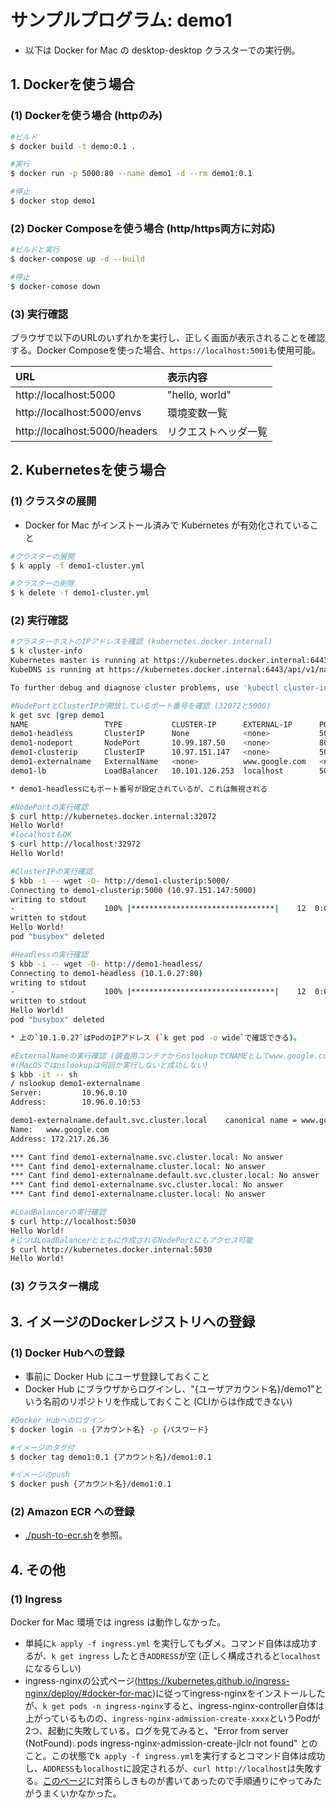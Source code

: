 # サンプルプログラム: demo1

* 以下は Docker for Mac の desktop-desktop クラスターでの実行例。

## 1. Dockerを使う場合

### (1) Dockerを使う場合 (httpのみ)

```bash
#ビルド
$ docker build -t demo:0.1 .

#実行
$ docker run -p 5000:80 --name demo1 -d --rm demo1:0.1

#停止
$ docker stop demo1
```

### (2) Docker Composeを使う場合 (http/https両方に対応)

```bash
#ビルドと実行
$ docker-compose up -d --build

#停止
$ docker-comose down
```

### (3) 実行確認

ブラウザで以下のURLのいずれかを実行し、正しく画面が表示されることを確認する。Docker Composeを使った場合、`https://localhost:5001`も使用可能。

|URL|表示内容|
|:--|:--|
|http://localhost:5000| "hello, world"|
|http://localhost:5000/envs| 環境変数一覧|
|http://localhost:5000/headers | リクエストヘッダ一覧|

## 2. Kubernetesを使う場合

### (1) クラスタの展開

* Docker for Mac がインストール済みで Kubernetes が有効化されていること

```bash
#クラスターの展開
$ k apply -f demo1-cluster.yml

#クラスターの削除
$ k delete -f demo1-cluster.yml
```

### (2) 実行確認

```bash
#クラスターホストのIPアドレスを確認 (kubernetes.docker.internal)
$ k cluster-info
Kubernetes master is running at https://kubernetes.docker.internal:6443
KubeDNS is running at https://kubernetes.docker.internal:6443/api/v1/namespaces/kube-system/services/kube-dns:dns/proxy

To further debug and diagnose cluster problems, use 'kubectl cluster-info dump'.

#NodePortとClusterIPが開放しているポート番号を確認 (32072と5000)
k get svc |grep demo1
NAME                 TYPE           CLUSTER-IP      EXTERNAL-IP      PORT(S)        AGE
demo1-headless       ClusterIP      None            <none>           5002/TCP       2m20s
demo1-nodeport       NodePort       10.99.187.50    <none>           80:32072/TCP   2m20s
demo1-clusterip      ClusterIP      10.97.151.147   <none>           5000/TCP       2m20s
demo1-externalname   ExternalName   <none>          www.google.com   <none>         16s
demo1-lb             LoadBalancer   10.101.126.253  localhost        5030:31844/TCP 4s

* demo1-headlessにもポート番号が設定されているが、これは無視される

#NodePortの実行確認
$ curl http://kubernetes.docker.internal:32072
Hello World!
#localhostもOK
$ curl http://localhost:32972
Hello World!

#ClusterIPの実行確認
$ kbb -i -- wget -O- http://demo1-clusterip:5000/
Connecting to demo1-clusterip:5000 (10.97.151.147:5000)
writing to stdout
-                    100% |********************************|    12  0:00:00 ETA
written to stdout
Hello World!
pod "busybox" deleted

#Headlessの実行確認
$ kbb -i -- wget -O- http://demo1-headless/     
Connecting to demo1-headless (10.1.0.27:80)
writing to stdout
-                    100% |********************************|    12  0:00:00 ETA
written to stdout
Hello World!
pod "busybox" deleted

* 上の`10.1.0.27`はPodのIPアドレス (`k get pod -o wide`で確認できる)。

#ExternalNameの実行確認 (調査用コンテナからnslookupでCNAMEとしてwww.google.comが設定されていることを確認)
#(MacOSではnslookupは何回か実行しないと成功しない)
$ kbb -it -- sh
/ nslookup demo1-externalname
Server:         10.96.0.10
Address:        10.96.0.10:53

demo1-externalname.default.svc.cluster.local    canonical name = www.google.com
Name:   www.google.com
Address: 172.217.26.36

*** Cant find demo1-externalname.svc.cluster.local: No answer
*** Cant find demo1-externalname.cluster.local: No answer
*** Cant find demo1-externalname.default.svc.cluster.local: No answer
*** Cant find demo1-externalname.svc.cluster.local: No answer
*** Cant find demo1-externalname.cluster.local: No answer

#LoadBalancerの実行確認
$ curl http://localhost:5030
Hello World! 
#じつはLoadBalancerとともに作成されるNodePortにもアクセス可能
$ curl http://kubernetes.docker.internal:5030 
Hello World! 
```

### (3) クラスター構成



## 3. イメージのDockerレジストリへの登録

### (1) Docker Hubへの登録

* 事前に Docker Hub にユーザ登録しておくこと
* Docker Hub にブラウザからログインし、"{ユーザアカウント名}/demo1"という名前のリポジトリを作成しておくこと (CLIからは作成できない)

```bash
#Docker Hubへのログイン
$ docker login -u {アカウント名} -p {パスワード}

#イメージのタグ付
$ docker tag demo1:0.1 {アカウント名}/demo1:0.1

#イメージのpush
$ docker push {アカウント名}/demo1:0.1
```

### (2) Amazon ECR への登録

* [./push-to-ecr.sh](./push-to-ecr.sh)を参照。

## 4. その他

### (1) Ingress

Docker for Mac 環境では ingress は動作しなかった。

* 単純に`k apply -f ingress.yml` を実行してもダメ。コマンド自体は成功するが、`k get ingress` したとき`ADDRESS`が空 (正しく構成されると`localhost`になるらしい)
* ingress-nginxの公式ページ(https://kubernetes.github.io/ingress-nginx/deploy/#docker-for-mac)に従ってingress-nginxをインストールしたが、`k get pods -n ingress-nginx`すると、ingress-nginx-controller自体は上がっているものの、`ingress-nginx-admission-create-xxxx`というPodが2つ、起動に失敗している。ログを見てみると、"Error from server (NotFound): pods ingress-nginx-admission-create-jlclr not found" とのこと。この状態で`k apply -f ingress.yml`を実行するとコマンド自体は成功し、`ADDRESS`も`localhost`に設定されるが、`curl http://localhost`は失敗する。[このページ](https://github.com/MicrosoftDocs/azure-docs/issues/62037)に対策らしきものが書いてあったので手順通りにやってみたがうまくいかなかった。